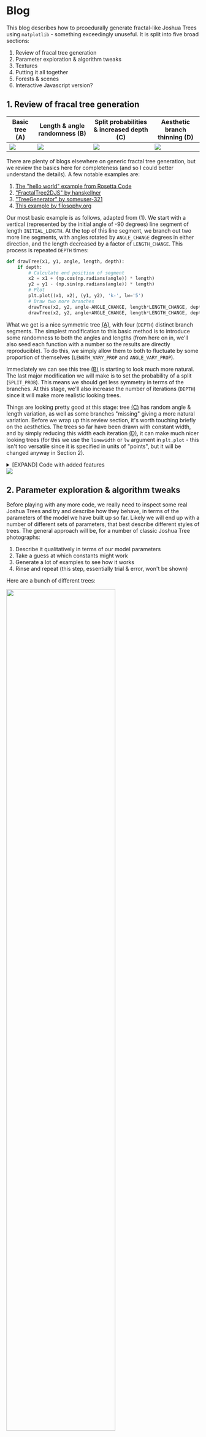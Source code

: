 # Blog

This blog describes how to prcoedurally generate fractal-like Joshua Trees using `matplotlib` - something exceedingly unuseful. It is split into five broad sections:

1. Review of fracal tree generation
2. Parameter exploration & algorithm tweaks
3. Textures
4. Putting it all together
5. Forests & scenes
6. Interactive Javascript version?

## 1. Review of fracal tree generation

|Basic tree (A)|Length & angle randomness (B)|Split probabilities & increased depth (C)|Aesthetic branch thinning (D)|
|---|---|---|---|
| <img src="https://github.com/beyondbeneath/fractal-joshua-trees/blob/master/blog/blog1a.png"> | <img src="https://github.com/beyondbeneath/fractal-joshua-trees/blob/master/blog/blog1b.png"> | <img src="https://github.com/beyondbeneath/fractal-joshua-trees/blob/master/blog/blog1c.png"> | <img src="https://github.com/beyondbeneath/fractal-joshua-trees/blob/master/blog/blog1d.png"> |

There are plenty of blogs elsewhere on generic fractal tree generation, but we review the basics here for completeness (and so I could better understand the details). A few notable examples are:

1. [The "hello world" example from Rosetta Code](https://rosettacode.org/wiki/Fractal_tree#Python)
2. ["FractalTree2DJS" by hanskellner](https://github.com/hanskellner/FractalTree2DJS)
3. ["TreeGenerator" by someuser-321](https://someuser-321.github.io/TreeGenerator/)
4. [This example by filosophy.org](https://filosophy.org/projects/trees/)

Our most basic example is as follows, adapted from (1). We start with a vertical (represented by the initial angle of -90 degrees) line segment of length `INITIAL_LENGTH`. At the top of this line segment, we branch out two more line segments, with angles rotated by `ANGLE_CHANGE` degrees in either direction, and the length decreased by a factor of `LENGTH_CHANGE`. This process is repeated `DEPTH` times:

```python
def drawTree(x1, y1, angle, length, depth):
    if depth:
        # Calculate end position of segment
        x2 = x1 + (np.cos(np.radians(angle)) * length)
        y2 = y1 - (np.sin(np.radians(angle)) * length)
        # Plot
        plt.plot((x1, x2), (y1, y2), 'k-', lw='5')
        # Draw two more branches
        drawTree(x2, y2, angle-ANGLE_CHANGE, length*LENGTH_CHANGE, depth-1)
        drawTree(x2, y2, angle+ANGLE_CHANGE, length*LENGTH_CHANGE, depth-1)
```

What we get is a nice symmetric tree [(A)](blog1a.png), with four (`DEPTH`) distinct branch segments. The simplest modification to this basic method is to introduce some randomness to both the angles and lengths (from here on in, we'll also seed each function with a number so the results are directly reproducible). To do this, we simply allow them to both to fluctuate by some proportion of themselves (`LENGTH_VARY_PROP` and `ANGLE_VARY_PROP`).

Immediately we can see this tree [(B)](blog1b.png) is starting to look much more natural. The last major modification we will make is to set the probability of a split (`SPLIT_PROB`). This means we should get less symmetry in terms of the branches. At this stage, we'll also increase the number of iterations (`DEPTH`) since it will make more realistic looking trees.

Things are looking pretty good at this stage: tree [(C)](blog1c.png) has random angle & length variation, as well as some branches "missing" giving a more natural variation. Before we wrap up this review section, it's worth touching briefly on the aesthetics. The trees so far have been drawn with constant width, and by simply reducing this width each iteration [(D)](blog1d.png), it can make much nicer looking trees (for this we use the `linewidth` or `lw` argument in `plt.plot` - this isn't too versatile since it is specified in units of "points", but it will be changed anyway in Section 2).

<details><summary>[EXPAND] Code with added features</summary>
<p>
  
```python
def drawTree(x1, y1, angle, length, depth):
    if depth:
        # Calculatre end position of segment
        x2 = x1 + np.cos(np.radians(angle)) * length
        y2 = y1 - np.sin(np.radians(angle)) * length
        # Plot
        w = (depth**2)/8
        plt.plot((x1, x2), (y1, y2), 'k-', lw=w)
        # Randomise the angle & length changes
        rnd1 = np.random.random(4) - 0.5
        l1 = LENGTH_CHANGE + (rnd1[0] * LENGTH_CHANGE * LENGTH_VARY_PROP)
        l2 = LENGTH_CHANGE + (rnd1[1] * LENGTH_CHANGE * LENGTH_VARY_PROP)
        a1 = ANGLE_CHANGE  + (rnd1[2] * ANGLE_CHANGE  * ANGLE_VARY_PROP)
        a2 = ANGLE_CHANGE  + (rnd1[3] * ANGLE_CHANGE  * ANGLE_VARY_PROP)
        # Draw two more branches
        rnd2 = np.random.random(2)
        if rnd2[0] < SPLIT_PROB: drawTree(x2, y2, angle-a1, length*l1, depth-1)
        if rnd2[1] < SPLIT_PROB: drawTree(x2, y2, angle+a2, length*l2, depth-1)
# Seed
seed = 6
np.random.seed(seed)

# Constants
DEPTH = 8
ANGLE_CHANGE = 30
LENGTH_CHANGE = 0.6
INITIAL_LENGTH = 10
LENGTH_VARY_PROP = 1.0
ANGLE_VARY_PROP = 1.0
SPLIT_PROB = 0.9

# Draw a tree
plt.figure(figsize=(6,6))
drawTree(0, 0, -90, INITIAL_LENGTH, DEPTH)
plt.axis('equal')
plt.title('seed {}'.format(seed))
```

</p>
</details>

<img src="https://github.com/beyondbeneath/fractal-joshua-trees/blob/master/blog/blog1e.png">

## 2. Parameter exploration & algorithm tweaks

Before playing with any more code, we really need to inspect some real Joshua Trees and try and describe how they behave, in terms of the parameters of the model we have built up so far. Likely we will end up with a number of different sets of parameters, that best describe different styles of trees.  The general approach will be, for a number of classic Joshua Tree photographs:

1. Describe it qualitatively in terms of our model parameters
2. Take a guess at which constants might work
3. Generate a lot of examples to see how it works
4. Rinse and repeat (this step, essentially trial & error, won't be shown)

Here are a bunch of different trees:

<img src="https://github.com/beyondbeneath/fractal-joshua-trees/blob/master/blog/blog2a.png" width=75% height=75%>

<details><summary>[EXPAND] Sources of photographs</summary>
<p>

1. https://www.axios.com/government-shutdown-national-parks-joshua-trees-98350e1b-496b-4508-a0d5-45bd4074e42b.html
2. https://www.smithsonianmag.com/smart-news/californias-joshua-trees-are-under-threat-180959991/
3. https://gearpatrol.com/2015/06/30/joshua-tree-travel-guide/
4. https://gearpatrol.com/2015/06/30/joshua-tree-travel-guide/
5. https://www.washingtonpost.com/nation/2019/01/11/travesty-this-nation-people-are-destroying-joshua-trees-joshua-tree-national-park
6. https://backroadplanet.com/best-hikes-joshua-tree-day-trip/
7. https://www.palmspringslife.com/rock-around-the-clock/
8. http://www.ghumr.com/joshua-tree-national-park-flintstone-land/
9. http://www.ghumr.com/joshua-tree-national-park-flintstone-land/
10. https://www.nationalgeographic.com/travel/national-parks/joshua-tree-national-park/
11. https://en.wikipedia.org/wiki/Yucca_brevifolia#/media/File:JoshuaTreesMexico.jpg
12. https://www.tripsavvy.com/joshua-tree-national-park-4116596
13. https://www.tripsavvy.com/joshua-tree-national-park-4116596
14. http://cannundrum.blogspot.com/2010/07/joshua-tree.html
  
</p>
</details>

Observations:
* In general, the trunk size remains relativelty constant from the base all the way to the terminal branches (high `WIDTH_CHANGE`)
* Larger trees (#1,#2) can be fairly symmetrical (high `LENGTH_CHANGE`)
* Some trees can be slanted (#5,#7,#10)
* All but the largest trees have tall initial segments
* Tall, "simple" trees (#3,#6,#8) have low depth (~3?), long base trunks (large `INITIAL_LENGTH`), and rapidly shrink (large `LENGTH_CHANGE`)
* It's not uncommon to have huge angle variations on some branches (sometimes 90 degrees)
* There are often long single, yet curvy, branches (this indicates that `SPLIT_PROB` should decrease with depth, not currently implemented)

From [this description](http://www.flowersociety.org/JT_Botanical.htm):

> Unlike a typical tree branch, this new stem grows rigidly in a totally different direction, at an angle, horizontally, or even down towards the ground. Each branching stem also abruptly ends its growth after blossoming, and further branches veer off in new directions. As well as ending in blossoming, branching may occur where a stem has been damaged by insects.
> 
> After many years, some Joshua trees develop a complex system of twisted branches growing in many directions. Others develop a more harmonious tree shape, while still others remain mostly vertical. The amazing variety of shapes and growth patterns imparts an unusual individuality to each tree.

These images show some trials to mimic the two broad styles of trees: firstly the larger broader trees (e.g., #1, #2); and secondly the taller trees (e.g., #3, #6, #8) with less angle variation:

|Example `Type I`|Example `Type II`|
|---|---|
| <img src="https://github.com/beyondbeneath/fractal-joshua-trees/blob/master/blog/blog2b.png"> | <img src="https://github.com/beyondbeneath/fractal-joshua-trees/blob/master/blog/blog2c.png"> |

These two simple parameter combinations (designated now as `Type I` and `Type II` trees respectively) allow a decent first pass at generating two drastically different stlyed trees. Amazingly, even just be keeping the trunks the same width it makes a huge different in terms of their similarity to actual trees. This is a list of the parameters used demonstrating the key differences which produce the features:

|Parameter|`Type I`|`Type II`|
|---|---|---|
|`LENGTH_CHANGE`|0.8|0.5|
|`ANGLE_CHANGE`|30|20|
|`ANGLE_VARY_PROP`|0.4|1.0|
|`LENGHT_WIDTH_RATIO`|0.2|0.1|
|`SPLIT_PROB`|0.90|0.95|
|`DEPTH`|6|4|

Now we can think about adding some more functionality to the system. First, let's allow the split probability (`SPLIT_PROB`) to decrease by a factor of `SPLIT_PROB_CHANGE` with each iteration, which should have the effect of producing long, curvy branches, which can be demonstrated by looking at the `Type I` examples shown earlier with the added functionality - the same seeds are used to show how the trees evolve differently:

|`Type I` with fixed split probability|`Type I` with decreasing split probability|
|---|---|
| <img src="https://github.com/beyondbeneath/fractal-joshua-trees/blob/master/blog/blog2b.png"> | <img src="https://github.com/beyondbeneath/fractal-joshua-trees/blob/master/blog/blog2d.png"> |

These variants (with decreasing split probabilities, `SPLIT_PROB_CHANGE`) will be designated `Type Ia` and `Type IIa`. Note we can have the previous `Type I` trees (at a value of `1.0`) or increasingly weirder versions of these trees (at lower values of `0.9`). For these trees anything lower than `0.9` and the split probality decreases too rapidly resulting in the trees being too bare. It is also noted `Type II` trees need to be compensated with larger `DEPTH` in order to allow curvature to form & add a nice amount of weirdness.

The next thing to add is the extreme angle changes. A simple way of doing this is just to enforce a large angle change (`LARGE_ANGLE`) at some set probability (`LARGE_ANGLE_PROB`):

|`Type Ia`| `Type Ia` with probabilistic large angles|
|---|---|
| <img src="https://github.com/beyondbeneath/fractal-joshua-trees/blob/master/blog/blog2e.png"> | <img src="https://github.com/beyondbeneath/fractal-joshua-trees/blob/master/blog/blog2f.png"> |

These variants (with decreasing split probabilities AND random large angles) will be designated `Type Ib` and `Type IIb`.

While not perfect, this probably gives us enough to work with for now - later tweaks can be made if necessary. The next steps are to add the textures & colours.

## 3. Textures

## 3 - Textures

Our simple black silhouette-like branch segments are not yet resembling Joshua Trees because they are lacking two distinct characteristics: the leaves and the shaggy bark which covers parts of the trunk. Actually, upon reading it appears the spiky bark are actually older leaves which change from upright green spikes, to downward facing brown-grey spikes which protect the trunk:

> The younger ones remain green, but as they age the leaves fade to gray and become a fibrous residue which droops and finally covers the branch or trunk in a protective coating.

So to make them look better, we will simulate these two effects.

### Trunk spikes

The trunk spikes can be simulated by a host of downard-facing near-isoscelese triangles. By observing the samples above, we can see a few important parameters we might wish to include: firstly, the density of the spikes decreases as you move up toward the tree (and often, they only begin appearing after the first split); 2) as you get closer and closer to the green leaves, they start to point radially out (rather than directly 'down' along the axis of the trunk). So both the density and radial pointing are proportional to how close to the terminal branch they are.

Considering a simple experiment, we can (1) produce a branch segment; (2) randomly choose positions from which a spike will originate; (3) draw a downward-facing triangle; (4) radially point them out, proportional to their distance from the center; (5) order the spikes so produce a more physically realistic pattern; (6) assign a base colour and small per-spike colour variation to them all. This simple workflow produces pretty reasonably looking tree branch segments:

<img src="https://github.com/beyondbeneath/fractal-joshua-trees/blob/master/blog/blog3a.png">

Unfortunately this didn't look right for the green leafy spikes - it just looked too disorganised, this is the third image (3) below. So a few more iterations were made: (4) create a regular grid of spikes - this is starting to look better; (5) naively displace the pointy ends down a bit (to retain their "length" as they point outward); (6) use trig to create a more realistic pointing function:

<img src="https://github.com/beyondbeneath/fractal-joshua-trees/blob/master/blog/blog3b.png">

The final result is pretty close to reality, and it makes sense. If you consider the 3D structure of what is happening, the spikes are roughly the same size and all point outward at a fixed angle. The reason we observe an increase in radial pointing as you move away from the branch center is just a 2D projection effect: the spikes in the middle are still facing out; they are just directly in our line of sight so we can't see it.

Having a decent physicaly model and colour routine means we can combine branch segments (brown), leaf segments (green), and the dying leaves (yellow) all together with a parameterised function.

And drawing this on top of our trees from earlier gives remarkably good results. One key consideration made was that the green spikes cannot simply be draw on the last segment, since that creates weird angle changes which aren't physically realistic. In practice what happens is the green spikes point out at the same angle as the previous branch, so this was accommodated for.
